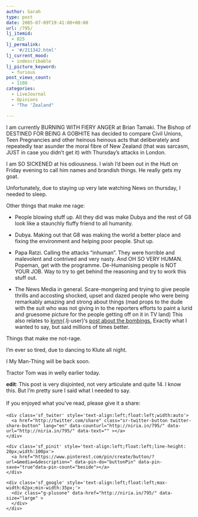 ```yaml
---
author: Sarah
type: post
date: 2005-07-09T19:41:00+00:00
url: /795/
lj_itemid:
  - 825
lj_permalink:
  - '#/211342.html'
lj_current_mood:
  - indescribable
lj_picture_keyword:
  - furious
post_views_count:
  - 1108
categories:
  - LiveJournal
  - Opinions
  - "The 'Zealand"

---
```

<div id="fb-root">
</div>

I am currently BURNING WITH FIERY ANGER at Brian Tamaki. The Bishop of DESTINED FOR BEING A GOBHITE has decided to compare Civil Unions, Teen Pregnancies and other heinous heinous acts that deliberately and repeatedly tear asunder the moral fibre of New Zealand (that was sarcasm, JUST in case you didn&#8217;t get it) with Thursday&#8217;s attacks in London.

I am SO SICKENED at his odiousness. I wish I&#8217;d been out in the Hutt on Friday evening to call him names and brandish things. He really gets my goat.

Unfortunately, due to staying up very late watching News on thursday, I needed to sleep.

Other things that make me rage:
  
* People blowing stuff up. All they did was make Dubya and the rest of G8 look like a staunchly fluffy friend to all humanity.
  
* Dubya. Making out that G8 was making the world a better place and fixing the environment and helping poor people. Shut up.
  
* Papa Ratzi. Calling the attacks &#8220;inhuman&#8221;. They were horrible and malevolent and contrived and very nasty. And OH SO VERY HUMAN. Popeman, get with the programme. De-Humanising people is NOT YOUR JOB. Way to try to get behind the reasoning and try to work this stuff out.
  
* The News Media in general. Scare-mongering and trying to give people thrills and accosting shocked, upset and dazed people who were being remarkably amazing and strong about things (mad props to the dude with the suit who was not giving in to the reporters efforts to paint a lurid and gruesome picture for the people getting off on it in TV land) This also relates to [kynn][1]{.lj-user}&#8216;s [post about the bombings.][2] Exactly what I wanted to say, but said millions of times better.

Things that make me not-rage.
  
I&#8217;m ever so tired, due to dancing to Klute all night.
  
I My Man-Thing will be back soon.
  
Tractor Tom was in welly earlier today.

**edit**: This post is very disjointed, not very articulate and quite 14. I know this. But I&#8217;m pretty sure I said what I needed to say.

<div class='sfsi_Sicons' style='width: 100%; display: inline-block; vertical-align: middle; text-align:left'>
  <div style='margin:0px 8px 0px 0px; line-height: 24px'>
    <span>If you enjoyed what you've read, please give it a share:</span>
  </div>
  
  <div class='sfsi_socialwpr'>
    <div class='sf_fb' style='text-align:left;width:125px'>
      <div class="fb-like" href="http://niria.in/795/" width="180" send="false" showfaces="false"  action="like" data-share="true"data-layout="button_count" >
      </div>
    </div>
    
    <div class='sf_twiter' style='text-align:left;float:left;width:auto'>
      <a href="http://twitter.com/share" class="sr-twitter-button twitter-share-button" lang="en" data-counturl="http://niria.in/795/" data-url="http://niria.in/795/" data-text="" ></a>
    </div>
    
    <div class='sf_pinit' style='text-align:left;float:left;line-height: 20px;width:100px'>
      <a href="https://www.pinterest.com/pin/create/button/?url=&media=&description=" data-pin-do="buttonPin" data-pin-save="true"data-pin-count="beside"></a>
    </div>
    
    <div class='sf_google' style='text-align:left;float:left;max-width:62px;min-width:35px;'>
      <div class="g-plusone" data-href="http://niria.in/795/" data-size="large" >
      </div>
    </div>
  </div>
</div>

 [1]: http://kynn.livejournal.com/
 [2]: http://www.livejournal.com/users/kynn/372084.html